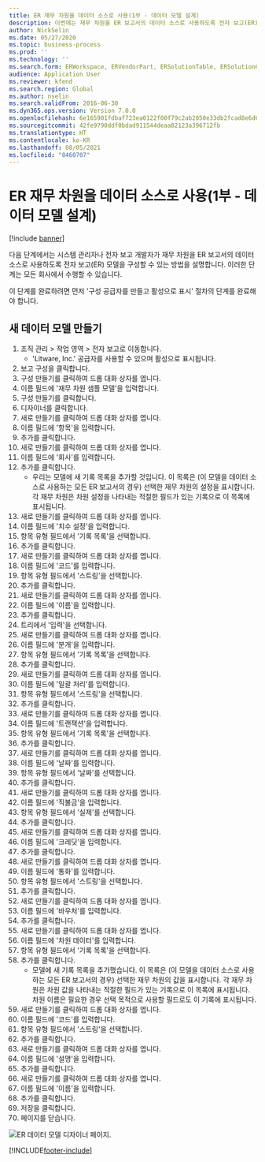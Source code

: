 ```yaml
---
title: ER 재무 차원을 데이터 소스로 사용(1부 - 데이터 모델 설계)
description: 이번에는 재무 차원을 ER 보고서의 데이터 소스로 사용하도록 전자 보고(ER) 모델을 구성하는 방법에 대해 설명합니다. (1부)
author: NickSelin
ms.date: 05/27/2020
ms.topic: business-process
ms.prod: ''
ms.technology: ''
ms.search.form: ERWorkspace, ERVendorPart, ERSolutionTable, ERSolutionCreateDropDialog, ERDataModelDesigner, ERDataModelContentsItemCreationDialog
audience: Application User
ms.reviewer: kfend
ms.search.region: Global
ms.author: nselin
ms.search.validFrom: 2016-06-30
ms.dyn365.ops.version: Version 7.0.0
ms.openlocfilehash: 6e165901fdbaf723ea0122f00f79c2ab2050e33db2fcad8e6d6a8d0ba53e41b9
ms.sourcegitcommit: 42fe9790ddf0bdad911544deaa82123a396712fb
ms.translationtype: HT
ms.contentlocale: ko-KR
ms.lasthandoff: 08/05/2021
ms.locfileid: "8460707"
---
```

# <a name="er-use-financial-dimensions-as-a-data-source-part-1---design-data-model"></a>ER 재무 차원을 데이터 소스로 사용(1부 - 데이터 모델 설계)

[!include [banner](../../includes/banner.md)]

다음 단계에서는 시스템 관리자나 전자 보고 개발자가 재무 차원을 ER 보고서의 데이터 소스로 사용하도록 전자 보고(ER) 모델을 구성할 수 있는 방법을 설명합니다. 이러한 단계는 모든 회사에서 수행할 수 있습니다.

이 단계를 완료하려면 먼저 '구성 공급자를 만들고 활성으로 표시' 절차의 단계를 완료해야 합니다.


## <a name="create-a-new-data-model"></a>새 데이터 모델 만들기
1. 조직 관리 > 작업 영역 > 전자 보고로 이동합니다.
    * 'Litware, Inc.' 공급자를 사용할 수 있으며 활성으로 표시됩니다.  
2. 보고 구성을 클릭합니다.
3. 구성 만들기를 클릭하여 드롭 대화 상자를 엽니다.
4. 이름 필드에 '재무 차원 샘플 모델'을 입력합니다.
5. 구성 만들기를 클릭합니다.
6. 디자이너를 클릭합니다.
7. 새로 만들기를 클릭하여 드롭 대화 상자를 엽니다.
8. 이름 필드에 '항목'을 입력합니다.
9. 추가를 클릭합니다.
10. 새로 만들기를 클릭하여 드롭 대화 상자를 엽니다.
11. 이름 필드에 '회사'를 입력합니다.
12. 추가를 클릭합니다.
    * 우리는 모델에 새 기록 목록을 추가할 것입니다. 이 목록은 (이 모델을 데이터 소스로 사용하는 모든 ER 보고서의 경우) 선택한 재무 차원의 설정을 표시합니다. 각 재무 차원은 차원 설정을 나타내는 적절한 필드가 있는 기록으로 이 목록에 표시됩니다.  
13. 새로 만들기를 클릭하여 드롭 대화 상자를 엽니다.
14. 이름 필드에 '치수 설정'을 입력합니다.
15. 항목 유형 필드에서 '기록 목록'을 선택합니다.
16. 추가를 클릭합니다.
17. 새로 만들기를 클릭하여 드롭 대화 상자를 엽니다.
18. 이름 필드에 '코드'를 입력합니다.
19. 항목 유형 필드에서 '스트링'을 선택합니다.
20. 추가를 클릭합니다.
21. 새로 만들기를 클릭하여 드롭 대화 상자를 엽니다.
22. 이름 필드에 '이름'을 입력합니다.
23. 추가를 클릭합니다.
24. 트리에서 '입력'을 선택합니다.
25. 새로 만들기를 클릭하여 드롭 대화 상자를 엽니다.
26. 이름 필드에 '분개'을 입력합니다.
27. 항목 유형 필드에서 '기록 목록'을 선택합니다.
28. 추가를 클릭합니다.
29. 새로 만들기를 클릭하여 드롭 대화 상자를 엽니다.
30. 이름 필드에 '일괄 처리'를 입력합니다.
31. 항목 유형 필드에서 '스트링'을 선택합니다.
32. 추가를 클릭합니다.
33. 새로 만들기를 클릭하여 드롭 대화 상자를 엽니다.
34. 이름 필드에 '트랜잭션'을 입력합니다.
35. 항목 유형 필드에서 '기록 목록'을 선택합니다.
36. 추가를 클릭합니다.
37. 새로 만들기를 클릭하여 드롭 대화 상자를 엽니다.
38. 이름 필드에 '날짜'를 입력합니다.
39. 항목 유형 필드에서 '날짜'를 선택합니다.
40. 추가를 클릭합니다.
41. 새로 만들기를 클릭하여 드롭 대화 상자를 엽니다.
42. 이름 필드에 '직불금'을 입력합니다.
43. 항목 유형 필드에서 '실제'를 선택합니다.
44. 추가를 클릭합니다.
45. 새로 만들기를 클릭하여 드롭 대화 상자를 엽니다.
46. 이름 필드에 '크레딧'을 입력합니다.
47. 추가를 클릭합니다.
48. 새로 만들기를 클릭하여 드롭 대화 상자를 엽니다.
49. 이름 필드에 '통화'를 입력합니다.
50. 항목 유형 필드에서 '스트링'을 선택합니다.
51. 추가를 클릭합니다.
52. 새로 만들기를 클릭하여 드롭 대화 상자를 엽니다.
53. 이름 필드에 '바우처'를 입력합니다.
54. 추가를 클릭합니다.
55. 새로 만들기를 클릭하여 드롭 대화 상자를 엽니다.
56. 이름 필드에 '차원 데이터'를 입력합니다.
57. 항목 유형 필드에서 '기록 목록'을 선택합니다.
58. 추가를 클릭합니다.
    * 모델에 새 기록 목록을 추가했습니다. 이 목록은 (이 모델을 데이터 소스로 사용하는 모든 ER 보고서의 경우) 선택한 재무 차원의 값을 표시합니다. 각 재무 차원은 차원 값을 나타내는 적절한 필드가 있는 기록으로 이 목록에 표시됩니다. 차원 이름은 필요한 경우 선택 목적으로 사용할 필드로도 이 기록에 표시됩니다.  
59. 새로 만들기를 클릭하여 드롭 대화 상자를 엽니다.
60. 이름 필드에 '코드'를 입력합니다.
61. 항목 유형 필드에서 '스트링'을 선택합니다.
62. 추가를 클릭합니다.
63. 새로 만들기를 클릭하여 드롭 대화 상자를 엽니다.
64. 이름 필드에 '설명'을 입력합니다.
65. 추가를 클릭합니다.
66. 새로 만들기를 클릭하여 드롭 대화 상자를 엽니다.
67. 이름 필드에 '이름'을 입력합니다.
68. 추가를 클릭합니다.
69. 저장을 클릭합니다.
70. 페이지를 닫습니다.

![ER 데이터 모델 디자이너 페이지.](../media/er-financial-dimensions-guides-data-model.png)



[!INCLUDE[footer-include](../../../../includes/footer-banner.md)]